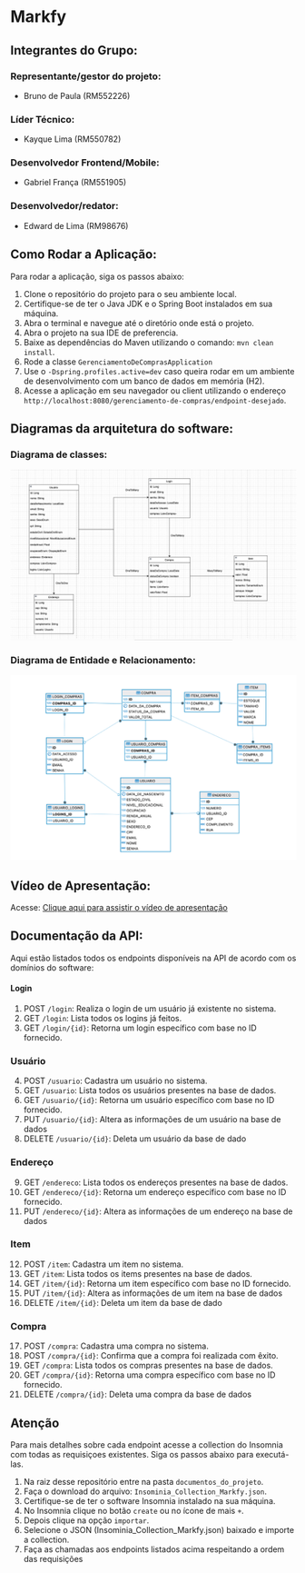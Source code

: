 # Markfy

## Integrantes do Grupo:

### Representante/gestor do projeto:
- Bruno de Paula (RM552226)

### Líder Técnico:
- Kayque Lima (RM550782)

### Desenvolvedor Frontend/Mobile:
- Gabriel França (RM551905)

### Desenvolvedor/redator:
- Edward de Lima (RM98676)

## Como Rodar a Aplicação:

Para rodar a aplicação, siga os passos abaixo:

1. Clone o repositório do projeto para o seu ambiente local.
2. Certifique-se de ter o Java JDK e o Spring Boot instalados em sua máquina.
3. Abra o terminal e navegue até o diretório onde está o projeto.
4. Abra o projeto na sua IDE de preferencia.
5. Baixe as dependências do Maven utilizando o comando: `mvn clean install`.
6. Rode a classe `GerenciamentoDeComprasApplication`
5. Use o `-Dspring.profiles.active=dev` caso queira rodar em um ambiente de desenvolvimento com um banco de dados em memória (H2).
5. Acesse a aplicação em seu navegador ou client utilizando o endereço `http://localhost:8080/gerenciamento-de-compras/endpoint-desejado`.

## Diagramas da arquitetura do software:

### Diagrama de classes:
![Diagrama de classes.png](./documentos_do_projeto/Diagrama%20de%20classes.png)


### Diagrama de Entidade e Relacionamento:
![DER.png](./documentos_do_projeto/DER.png)

## Vídeo de Apresentação:

Acesse: [Clique aqui para assistir o vídeo de apresentação](https://www.youtube.com/watch?v=k0ObOt--m1k)

## Documentação da API:

Aqui estão listados todos os endpoints disponíveis na API de acordo com os domínios do software:

#### Login
1. POST `/login`: Realiza o login de um usuário já existente no sistema.
2. GET  `/login`: Lista todos os logins já feitos.
3. GET  `/login/{id}`: Retorna um login específico com base no ID fornecido.

### Usuário
4. POST `/usuario`: Cadastra um usuário no sistema.
5. GET  `/usuario`: Lista todos os usuários presentes na base de dados.
6. GET  `/usuario/{id}`: Retorna um usuário específico com base no ID fornecido.
7. PUT `/usuario/{id}`: Altera as informações de um usuário na base de dados
8. DELETE `/usuario/{id}`: Deleta um usuário da base de dado

### Endereço
9. GET `/endereco`: Lista todos os endereços presentes na base de dados.
10. GET  `/endereco/{id}`: Retorna um endereço específico com base no ID fornecido.
11. PUT `/endereco/{id}`: Altera as informações de um endereço na base de dados

### Item
12. POST `/item`: Cadastra um item no sistema.
13. GET  `/item`: Lista todos os items presentes na base de dados.
14. GET  `/item/{id}`: Retorna um item específico com base no ID fornecido.
15. PUT `/item/{id}`: Altera as informações de um item na base de dados
16. DELETE `/item/{id}`: Deleta um item da base de dado

### Compra
17. POST `/compra`: Cadastra uma compra no sistema.
18. POST `/compra/{id}`: Confirma que a compra foi realizada com êxito.
19. GET  `/compra`: Lista todos os compras presentes na base de dados.
20. GET  `/compra/{id}`: Retorna uma compra específico com base no ID fornecido.
21. DELETE `/compra/{id}`: Deleta uma compra da base de dados


## Atenção
Para mais detalhes sobre cada endpoint acesse a collection do Insomnia com todas as requisiçoes existentes. Siga os passos abaixo para executá-las.
1. Na raiz desse repositório entre na pasta `documentos_do_projeto`.
2. Faça o download do arquivo: `Insominia_Collection_Markfy.json`.
1. Certifique-se de ter o software Insomnia instalado na sua máquina.
3. No Insomnia clique no botão `create` ou no ícone de mais `+`.
4. Depois clique na opção `importar`.
5. Selecione o JSON (Insominia_Collection_Markfy.json) baixado e importe a collection.
6. Faça as chamadas aos endpoints listados acima respeitando a ordem das requisições
